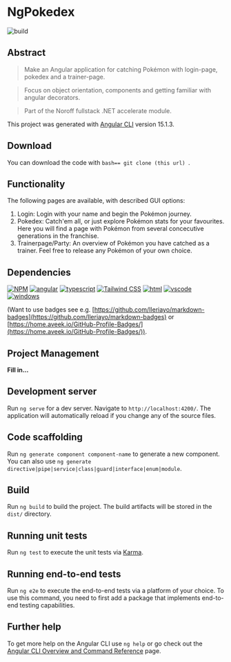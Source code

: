 # NgPokedex
![build](https://img.shields.io/badge/build-passing-green)

## Abstract

> Make an Angular application for catching Pokémon with login-page, pokedex and a trainer-page. 

> Focus on object orientation, components and getting familiar with angular decorators.

> Part of the Noroff fullstack .NET accelerate module.

This project was generated with [Angular CLI](https://github.com/angular/angular-cli) version 15.1.3.

## Download
You can download the code with ```bash== git clone (this url) ```.

## Functionality
The following pages are available, with described GUI options:
1. Login: Login with your name and begin the Pokémon journey.
2. Pokedex: Catch'em all, or just explore Pokémon stats for your favourites. Here you will find a page with Pokémon from several concecutive generations in the franchise.
3. Trainerpage/Party: An overview of Pokémon you have catched as a trainer. Feel free to release any Pokémon of your own choice. 

## Dependencies
[![NPM](https://img.shields.io/badge/NPM-%23CB3837.svg?style=for-the-badge&logo=npm&logoColor=white)](https://www.npmjs.com/)
[![angular](https://img.shields.io/badge/Angular-DD0031.svg?style=for-the-badge&logo=Angular&logoColor=white)](https://angular.io/)
[![typescript](https://img.shields.io/badge/TypeScript-3178C6.svg?style=for-the-badge&logo=TypeScript&logoColor=white)](https://www.typescriptlang.org/)
[![Tailwind CSS](https://img.shields.io/badge/Tailwind%20CSS-06B6D4.svg?style=for-the-badge&logo=Tailwind-CSS&logoColor=white)](https://en.wikipedia.org/wiki/CSS)
[![html](https://img.shields.io/badge/HTML5-E34F26.svg?style=for-the-badge&logo=HTML5&logoColor=white)](https://developer.mozilla.org/en-US/docs/Web/HTML)
[![vscode](https://img.shields.io/badge/Visual%20Studio%20Code-007ACC.svg?style=for-the-badge&logo=Visual-Studio-Code&logoColor=white)](https://code.visualstudio.com/)
[![windows](https://img.shields.io/badge/Windows-0078D6.svg?style=for-the-badge&logo=Windows&logoColor=white)](https://www.microsoft.com/sv-se/windows)

(Want to use badges see e.g. [https://github.com/Ileriayo/markdown-badges](https://github.com/Ileriayo/markdown-badges) or [https://home.aveek.io/GitHub-Profile-Badges/](https://home.aveek.io/GitHub-Profile-Badges/)).

## Project Management
**Fill in...**


## Development server
Run `ng serve` for a dev server. Navigate to `http://localhost:4200/`. The application will automatically reload if you change any of the source files.

## Code scaffolding

Run `ng generate component component-name` to generate a new component. You can also use `ng generate directive|pipe|service|class|guard|interface|enum|module`.

## Build

Run `ng build` to build the project. The build artifacts will be stored in the `dist/` directory.

## Running unit tests

Run `ng test` to execute the unit tests via [Karma](https://karma-runner.github.io).

## Running end-to-end tests

Run `ng e2e` to execute the end-to-end tests via a platform of your choice. To use this command, you need to first add a package that implements end-to-end testing capabilities.

## Further help

To get more help on the Angular CLI use `ng help` or go check out the [Angular CLI Overview and Command Reference](https://angular.io/cli) page.
